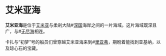 # 艾米亚海

**艾米亚海**是位于[艾米亚](locations/aimia)与柔刹大陆#[深国](locations/shinovar)海岸之间的一片海域。这片海域既深且广，与#[无尽海](locations/endless-ocean)相连。

卡扎与“初梦”号的船员们曾穿越艾米亚海来到#[里亚弗](locations/liafor)，期盼着能找到亚基纳，以及琼心石的宝藏。
